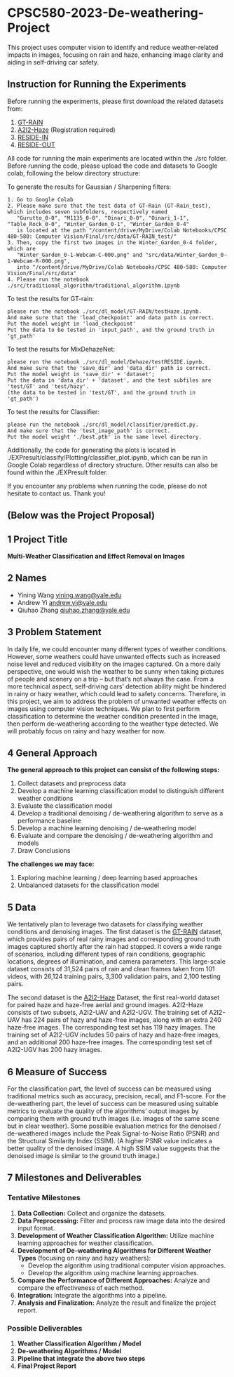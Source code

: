 # CPSC580-2023-De-weathering-Project
This project uses computer vision to identify and reduce weather-related impacts in images, focusing on rain and haze, enhancing image clarity and aiding in self-driving car safety.

## Instruction for Running the Experiments
Before running the experiments, please first download the related datasets from:
1. [GT-RAIN](https://drive.google.com/drive/folders/1NSRl954QPcGIgoyJa_VjQwh_gEaHWPb8)
2. [A2I2-Haze](https://a2i2-archangel.vision/haze)  (Registration required)
3. [RESIDE-IN](https://drive.google.com/drive/folders/1ggEslNXkWT1GukuQZn0B-cKsBBOz5cfc)
4. [RESIDE-OUT](https://drive.google.com/drive/folders/1rUnTeACiM0rztxV6BViDAV7l2zdC-q1L)

All code for running the main experiments are located within the ./src folder. Before running the code, please upload the code and datasets to Google colab, following the below directory structure:

To generate the results for Gaussian / Sharpening filters:
```
1. Go to Google Colab
2. Please make sure that the test data of GT-Rain (GT-Rain_test), which includes seven subfolders, respectively named
   "Gurutto_0-0", "M1135_0-0", "Oinari_0-0", "Oinari_1-1", "Table_Rock_0-0", "Winter_Garden_0-1", "Winter_Garden_0-4"
   is located at the path "/content/drive/MyDrive/Colab Notebooks/CPSC 480-580: Computer Vision/Final/src/data/GT-RAIN_test/"
3. Then, copy the first two images in the Winter_Garden_0-4 folder, which are
   "Winter_Garden_0-1-Webcam-C-000.png" and "src/data/Winter_Garden_0-1-Webcam-R-000.png",
   into "/content/drive/MyDrive/Colab Notebooks/CPSC 480-580: Computer Vision/Final/src/data"
4. Please run the notebook ./src/traditional_algorithm/traditional_algorithm.ipynb
```

To test the results for GT-rain:
```
please run the notebook ./src/dl_model/GT-RAIN/testHaze.ipynb. 
And make sure that the 'load_checkpoint' and data path is correct.
Put the model weight in 'load_checkpoint'
Put the data to be tested in 'input_path', and the ground truth in 'gt_path'
```

To test the results for MixDehazeNet:
```
please run the notebook ./src/dl_model/Dehaze/testRESIDE.ipynb. 
And make sure that the 'save_dir' and 'data_dir' path is correct.
Put the model weight in 'save_dir' + 'dataset';
Put the data in 'data_dir' + 'dataset', and the test subfiles are 'test/GT' and 'test/hazy'.
(the data to be tested in 'test/GT', and the ground truth in 'gt_path')
```

To test the results for Classifier:
```
please run the notebook ./src/dl_model/classifier/predict.py.
And make sure that the 'test_image_path' is correct.
Put the model weight './best.pth' in the same level directory.
```

Additionally, the code for generating the plots is located in ./EXPresult/classify/Plotting/classifier_plot.ipynb, which can be run in Google Colab regardless of directory structure.
Other results can also be found within the ./EXPresult folder.

If you encounter any problems when running the code, please do not hesitate to contact us. Thank you!

## (Below was the Project Proposal)
## 1  Project Title

**Multi-Weather Classification and Effect Removal on Images**


## 2  Names

- Yining Wang [yining.wang@yale.edu](yining.wang@yale.edu) 
- Andrew Yi [andrew.yi@yale.edu](andrew.yi@yale.edu)
- Qiuhao Zhang [qiuhao.zhang@yale.edu](qiuhao.zhang@yale.edu)


## 3  Problem Statement

In daily life, we could encounter many different types of weather conditions. However, some weathers could have unwanted effects such as increased noise level and reduced visibility on the images captured. On a more daily perspective, one would wish the weather to be sunny when taking pictures of people and scenery on a trip – but that’s not always the case. From a more technical aspect, self-driving cars’ detection ability might be hindered in rainy or hazy weather, which could lead to safety concerns. Therefore, in this project, we aim to address the problem of unwanted weather effects on images using computer vision techniques. We plan to first perform classification to determine the weather condition presented in the image, then perform de-weathering according to the weather type detected. We will probably focus on rainy and hazy weather for now.


## 4  General Approach

**The general approach to this project can consist of the following steps:**
1. Collect datasets and preprocess data
2. Develop a machine learning classification model to distinguish different weather conditions
3. Evaluate the classification model
4. Develop a traditional denoising / de-weathering algorithm to serve as a performance baseline
5. Develop a machine learning denoising / de-weathering model
6. Evaluate and compare the denoising / de-weathering algorithm and models
7. Draw Conclusions

**The challenges we may face:**
1. Exploring machine learning / deep learning based approaches
2. Unbalanced datasets for the classification model


## 5  Data

We tentatively plan to leverage two datasets for classifying weather conditions and denoising images. The first dataset is the [GT-RAIN](https://visual.ee.ucla.edu/gt_rain.htm/) dataset, which provides pairs of real rainy images and corresponding ground truth images captured shortly after the rain had stopped. It covers a wide range of scenarios, including different types of rain conditions, geographic locations, degrees of illumination, and camera parameters. This large-scale dataset consists of 31,524 pairs of rain and clean frames taken from 101 videos, with 26,124 training pairs, 3,300 validation pairs, and 2,100 testing pairs. 

The second dataset is the [A2I2-Haze](https://arxiv.org/abs/2206.06427) Dataset, the first real-world dataset for paired haze and haze-free aerial and ground images. A2I2-Haze consists of two subsets, A2I2-UAV and A2I2-UGV. The training set of A2I2-UAV has 224 pairs of hazy and haze-free images, along with an extra 240 haze-free images. The corresponding test set has 119 hazy images. The training set of A2I2-UGV includes 50 pairs of hazy and haze-free images, and an additional 200 haze-free images. The corresponding test set of A2I2-UGV has 200 hazy images.

## 6  Measure of Success

For the classification part, the level of success can be measured using traditional metrics such as accuracy, precision, recall, and F1-score. For the de-weathering part, the level of success can be measured using suitable metrics to evaluate the quality of the algorithms’ output images by comparing them with ground truth images (i.e. images of the same scene but in clear weather). Some possible evaluation metrics for the denoised / de-weathered images include the Peak Signal-to-Noise Ratio (PSNR) and the Structural Similarity Index (SSIM). (A higher PSNR value indicates a better quality of the denoised image. A high SSIM value suggests that the denoised image is similar to the ground truth image.)


## 7  Milestones and Deliverables

### Tentative Milestones

1. **Data Collection:** Collect and organize the datasets.
2. **Data Preprocessing:** Filter and process raw image data into the desired input format.
3. **Development of Weather Classification Algorithm:** Utilize machine learning approaches for weather classification.
4. **Development of De-weathering Algorithms for Different Weather Types** (focusing on rainy and hazy weathers):
   - Develop the algorithm using traditional computer vision approaches.
   - Develop the algorithm using machine learning approaches.
5. **Compare the Performance of Different Approaches:** Analyze and compare the effectiveness of each method.
6. **Integration:** Integrate the algorithms into a pipeline.
7. **Analysis and Finalization:** Analyze the result and finalize the project report.

### Possible Deliverables

1. **Weather Classification Algorithm / Model**
2. **De-weathering Algorithms / Model**
3. **Pipeline that integrate the above two steps**
4. **Final Project Report**
